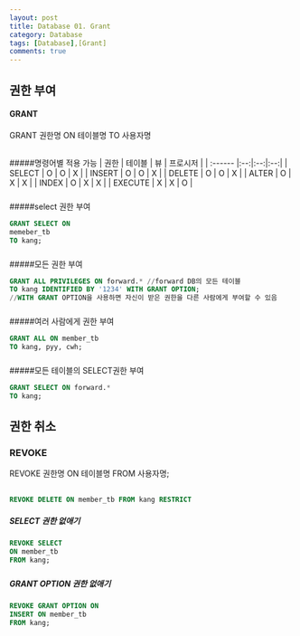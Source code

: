 ```yaml
---
layout: post
title: Database 01. Grant
category: Database
tags: [Database],[Grant]
comments: true
---
```


##
## 권한 부여
#### GRANT
GRANT 권한명 ON 테이블명 TO 사용자명

##
#####명령어별 적용 가능
| 권한 | 테이블 | 뷰 | 프로시저 |
| :------ |:--:|:--:|:--:|
| SELECT  | O | O | X |
| INSERT  | O | O | X |
| DELETE  | O | O | X |
| ALTER   | O | X | X |
| INDEX   | O | X | X |
| EXECUTE | X | X | O |
###
#####select 권한 부여
```SQL
GRANT SELECT ON
memeber_tb
TO kang;
```
###
#####모든 권한 부여
```SQL
GRANT ALL PRIVILEGES ON forward.* //forward DB의 모든 테이블
TO kang IDENTIFIED BY '1234' WITH GRANT OPTION;
//WITH GRANT OPTION을 사용하면 자신이 받은 권한을 다른 사람에게 부여할 수 있음
```
###
#####여러 사람에게 권한 부여
```SQL
GRANT ALL ON member_tb
TO kang, pyy, cwh;
```
###
#####모든 테이블의 SELECT권한 부여
```SQL
GRANT SELECT ON forward.*
TO kang;
```

##
## 권한 취소
### REVOKE
  REVOKE 권한명
  ON 테이블명
  FROM 사용자명;
##




```SQL
REVOKE DELETE ON member_tb FROM kang RESTRICT
```

##### SELECT 권한 없애기
```SQL
REVOKE SELECT
ON member_tb
FROM kang;
```
###
##### GRANT OPTION 권한 없애기
```SQL
REVOKE GRANT OPTION ON
INSERT ON member_tb
FROM kang;
```
